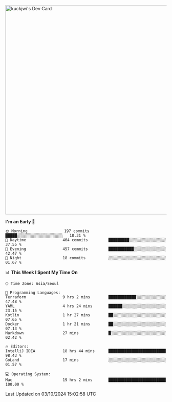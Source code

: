 <a href="https://app.daily.dev/kuckhwancho"><img src="https://api.daily.dev/devcards/v2/efef39c8028947428b3c0b486b9cd9b6.png?r=iz2&type=wide" width="652" alt="kuckjwi's Dev Card"/></a>

<!--START_SECTION:waka-->
**I'm an Early 🐤** 

```text
🌞 Morning                197 commits         █████░░░░░░░░░░░░░░░░░░░░   18.31 % 
🌆 Daytime                404 commits         █████████░░░░░░░░░░░░░░░░   37.55 % 
🌃 Evening                457 commits         ███████████░░░░░░░░░░░░░░   42.47 % 
🌙 Night                  18 commits          ░░░░░░░░░░░░░░░░░░░░░░░░░   01.67 % 
```


📊 **This Week I Spent My Time On** 

```text
🕑︎ Time Zone: Asia/Seoul

💬 Programming Languages: 
Terraform                9 hrs 2 mins        ████████████░░░░░░░░░░░░░   47.48 % 
YAML                     4 hrs 24 mins       ██████░░░░░░░░░░░░░░░░░░░   23.15 % 
Kotlin                   1 hr 27 mins        ██░░░░░░░░░░░░░░░░░░░░░░░   07.65 % 
Docker                   1 hr 21 mins        ██░░░░░░░░░░░░░░░░░░░░░░░   07.13 % 
Markdown                 27 mins             █░░░░░░░░░░░░░░░░░░░░░░░░   02.42 % 

🔥 Editors: 
IntelliJ IDEA            18 hrs 44 mins      █████████████████████████   98.43 % 
GoLand                   17 mins             ░░░░░░░░░░░░░░░░░░░░░░░░░   01.57 % 

💻 Operating System: 
Mac                      19 hrs 2 mins       █████████████████████████   100.00 % 
```


 Last Updated on 03/10/2024 15:02:58 UTC
<!--END_SECTION:waka-->
